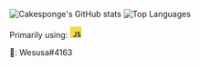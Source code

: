 ![Cakesponge's GitHub stats](https://github-readme-stats.vercel.app/api?username=cakesponge&show_icons=true,bg_color=30,#e46248,#904e95)
![Top Languages](https://github-readme-stats.vercel.app/api/top-langs/?username=cakesponge&layout=compact&count_private=true&show_icons=true&theme=tokyonight&hide_border=true)

Primarily using:
<code><img height="20" src="https://raw.githubusercontent.com/github/explore/80688e429a7d4ef2fca1e82350fe8e3517d3494d/topics/javascript/javascript.png"></code>

📝: Wesusa#4163
